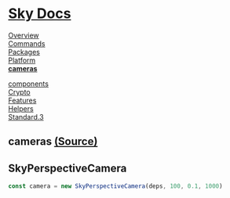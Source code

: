 <!--- This cameras was auto-generated using "npx sky readme" --> 

# [Sky Docs](../README.md)

[Overview](..%2Fdocs%2FREADME.md)   
[Commands](..%2F%5Fcommands%2Fdocs%2FREADME.md)   
[Packages](..%2F%40pkgs%2FREADME.md)   
[Platform](..%2F%40platform%2FREADME.md)   
**[cameras](..%2Fcameras%2FREADME.md)**   
  
[components](..%2Fcomponents%2FREADME.md)   
[Crypto](..%2Fcrypto%2FREADME.md)   
[Features](..%2Ffeatures%2FREADME.md)   
[Helpers](..%2Fhelpers%2FREADME.md)   
[Standard.3](..%2Fstandard%2FREADME.md)   

## cameras [(Source)](..%2Fcameras%2F)

## SkyPerspectiveCamera

```typescript
const camera = new SkyPerspectiveCamera(deps, 100, 0.1, 1000)

```